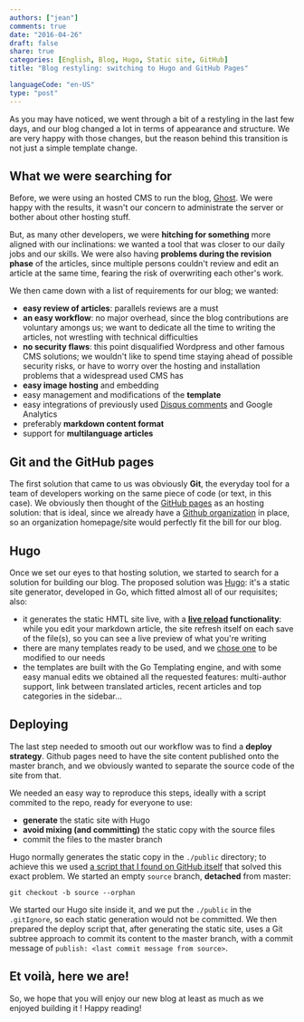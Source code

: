```yaml
---
authors: ["jean"]
comments: true
date: "2016-04-26"
draft: false
share: true
categories: [English, Blog, Hugo, Static site, GitHub]
title: "Blog restyling: switching to Hugo and GitHub Pages"

languageCode: "en-US"
type: "post"
---
```

As you may have noticed, we went through a bit of a restyling in the last few days, and our blog changed a lot in terms of appearance and structure. 
We are very happy with those changes, but the reason behind this transition is not just a simple template change.

## What we were searching for
Before, we were using an hosted CMS to run the blog, [Ghost](https://ghost.org/). We were happy with the results, it wasn't our concern to administrate the server or bother about other hosting stuff.

But, as many other developers, we were **hitching for something** more aligned with our inclinations: we wanted a tool that was closer to our daily jobs and our skills. We were also having **problems during the revision phase** of the articles, since multiple persons couldn't review and edit an article at the same time, fearing the risk of overwriting each other's work. 

We then came down with a list of requirements for our blog; we wanted:

 * **easy review of articles**: parallels reviews are a must
 * **an easy workflow**: no major overhead, since the blog contributions are voluntary amongs us; we want to dedicate all the time to writing the articles, not wrestling with technical difficulties
 * **no security flaws**: this point disqualified Wordpress and other famous CMS solutions; we wouldn't like to spend time staying ahead of possible security risks, or have to worry over the hosting and installation problems that a widespread used CMS has
 * **easy image hosting** and embedding
 * easy management and modifications of the **template**
 * easy integrations of previously used [Disqus comments](https://disqus.com/) and Google Analytics
 * preferably **markdown content format**
 * support for **multilanguage articles**

## Git and the GitHub pages
The first solution that came to us was obviously **Git**, the everyday tool for a team of developers working on the same piece of code (or text, in this case). We obviously then thought of the [GitHub pages](https://pages.github.com/) as an hosting solution: that is ideal, since we already have a [Github organization](https://github.com/facile-it) in place, so an organization homepage/site would perfectly fit the bill for our blog.

## Hugo
Once we set our eyes to that hosting solution, we started to search for a solution for building our blog. The proposed solution was [Hugo](http://gohugo.io/): it's a static site generator, developed in Go, which fitted almost all of our requisites; also:

 * it generates the static HMTL site live, with a **[live reload](https://gohugo.io/extras/livereload/) functionality**: while you edit your markdown article, the site refresh itself on each save of the file(s), so you can see a live preview of what you're writing
 * there are many templates ready to be used, and we [chose one](http://themes.gohugo.io/future-imperfect/) to be modified to our needs
 * the templates are built with the Go Templating engine, and with some easy manual edits we obtained all the requested features: multi-author support, link between translated articles, recent articles and top categories in the sidebar...

## Deploying
The last step needed to smooth out our workflow was to find a **deploy strategy**. Github pages need to have the site content published onto the master branch, and we obviously wanted to separate the source code of the site from that. 

We needed an easy way to reproduce this steps, ideally with a script commited to the repo, ready for everyone to use:

 * **generate** the static site with Hugo
 * **avoid mixing (and committing)** the static copy with the source files
 * commit the files to the master branch
 
Hugo normally generates the static copy in the `./public` directory; to achieve this we used [a script that I found on GitHub itself](https://github.com/X1011/git-directory-deploy) that solved this exact problem. We started an empty `source` branch, **detached** from master:
 
```
git checkout -b source --orphan
```
 
We started our Hugo site inside it, and we put the `./public` in the `.gitIgnore`, so each static generation would not be committed. We then prepared the deploy script that, after generating the static site, uses a Git subtree approach to commit its content to the master branch, with a commit message of `publish: <last commit message from source>`.

## Et voilà, here we are!

So, we hope that you will enjoy our new blog at least as much as we enjoyed building it ! Happy reading!
